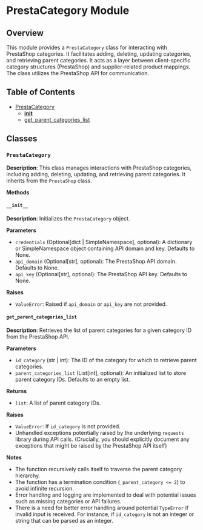 # PrestaCategory Module

## Overview

This module provides a `PrestaCategory` class for interacting with PrestaShop categories. It facilitates adding, deleting, updating categories, and retrieving parent categories.  It acts as a layer between client-specific category structures (PrestaShop) and supplier-related product mappings.  The class utilizes the PrestaShop API for communication.


## Table of Contents

* [PrestaCategory](#presta-category)
    * [__init__](#init)
    * [get_parent_categories_list](#get-parent-categories-list)

## Classes

### `PrestaCategory`

**Description**: This class manages interactions with PrestaShop categories, including adding, deleting, updating, and retrieving parent categories.  It inherits from the `PrestaShop` class.


**Methods**

#### `__init__`

**Description**: Initializes the `PrestaCategory` object.

**Parameters**

* `credentials` (Optional[dict | SimpleNamespace], optional): A dictionary or SimpleNamespace object containing API domain and key. Defaults to None.
* `api_domain` (Optional[str], optional): The PrestaShop API domain. Defaults to None.
* `api_key` (Optional[str], optional): The PrestaShop API key. Defaults to None.

**Raises**

* `ValueError`: Raised if `api_domain` or `api_key` are not provided.

#### `get_parent_categories_list`

**Description**: Retrieves the list of parent categories for a given category ID from the PrestaShop API.

**Parameters**

* `id_category` (str | int): The ID of the category for which to retrieve parent categories.
* `parent_categories_list` (List[int], optional): An initialized list to store parent category IDs. Defaults to an empty list.

**Returns**

* `list`: A list of parent category IDs.


**Raises**


* `ValueError`: If `id_category` is not provided.
*  Unhandled exceptions potentially raised by the underlying `requests` library during API calls.  (Crucially, you should explicitly document any exceptions that might be raised by the PrestaShop API itself)


**Notes**
* The function recursively calls itself to traverse the parent category hierarchy.
* The function has a termination condition (`_parent_category <= 2`) to avoid infinite recursion.
* Error handling and logging are implemented to deal with potential issues such as missing categories or API failures.
* There is a need for better error handling around potential `TypeError` if invalid input is received.  For instance, if `id_category` is not an integer or string that can be parsed as an integer.

```
```
```python